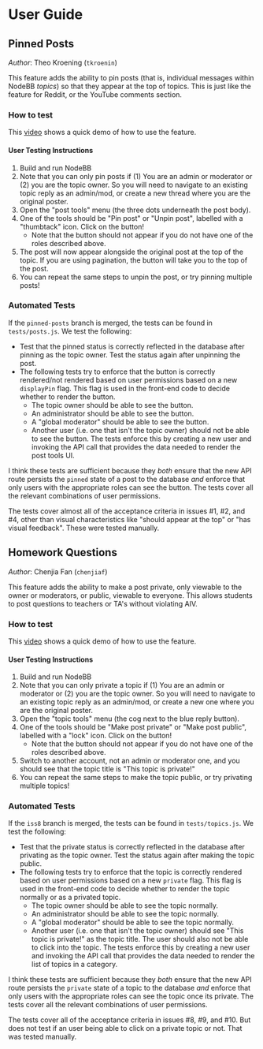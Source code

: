 # User Guide

## Pinned Posts
_Author_: Theo Kroening (`tkroenin`)

This feature adds the ability to pin posts (that is, individual messages within NodeBB _topics_) so that they appear at the top of topics. This is just like the feature for Reddit, or the YouTube comments section.

### How to test

This [video](https://drive.google.com/file/d/1FkU2bUGCFgOJrWhtXpz4Qvdkeb4p6idO/view?usp=sharing) shows a quick demo of how to use the feature.

#### User Testing Instructions
1. Build and run NodeBB
2. Note that you can only pin posts if (1) You are an admin or moderator or (2) you are the topic owner. So you will need to navigate to an existing topic reply as an admin/mod, or create a new thread where you are the original poster.
3. Open the "post tools" menu (the three dots underneath the post body).
4. One of the tools should be "Pin post" or "Unpin post", labelled with a "thumbtack" icon. Click on the button!
    - Note that the button should not appear if you do not have one of the roles described above.
5. The post will now appear alongside the original post at the top of the topic. If you are using pagination, the button will take you to the top of the post.
6. You can repeat the same steps to unpin the post, or try pinning multiple posts!

### Automated Tests
If the `pinned-posts` branch is merged, the tests can be found in `tests/posts.js`. We test the following:
- Test that the pinned status is correctly reflected in the database after pinning as the topic owner. Test the status again after unpinning the post.
- The following tests try to enforce that the button is correctly rendered/not rendered based on user permissions based on a new `displayPin` flag. This flag is used in the front-end code to decide whether to render the button.
    - The topic owner should be able to see the button.
    - An administrator should be able to see the button.
    - A "global moderator" should be able to see the button.
    - Another user (i.e. one that isn't the topic owner) should not be able to see the button. The tests enforce this by creating a new user and invoking the API call that provides the data needed to render the post tools UI.

I think these tests are sufficient because they _both_ ensure that the new API route persists the `pinned` state of a post to the database _and_ enforce that only users with the appropriate roles can see the button. The tests cover all the relevant combinations of user permissions.

The tests cover almost all of the acceptance criteria in issues #1, #2, and #4, other than visual characteristics like "should appear at the top" or "has visual feedback". These were tested manually.

## Homework Questions
_Author_: Chenjia Fan (`chenjiaf`)

This feature adds the ability to make a post private, only viewable to the owner or moderators, or public, viewable to everyone. This allows students to post questions to teachers or TA's without violating AIV.

### How to test

This [video](https://drive.google.com/file/d/12BesY3owj4EiusoBpnUDZ-tz93bMv93Y/view?usp=sharing) shows a quick demo of how to use the feature.

#### User Testing Instructions
1. Build and run NodeBB
2. Note that you can only private a topic if (1) You are an admin or moderator or (2) you are the topic owner. So you will need to navigate to an existing topic reply as an admin/mod, or create a new one where you are the original poster.
3. Open the "topic tools" menu (the cog next to the blue reply button).
4. One of the tools should be "Make post private" or "Make post public", labelled with a "lock" icon. Click on the button!
    - Note that the button should not appear if you do not have one of the roles described above.
5. Switch to another account, not an admin or moderator one, and you should see that the topic title is "This topic is private!"
6. You can repeat the same steps to make the topic public, or try privating multiple topics!

### Automated Tests
If the `iss8` branch is merged, the tests can be found in `tests/topics.js`. We test the following:
- Test that the private status is correctly reflected in the database after privating as the topic owner. Test the status again after making the topic public.
- The following tests try to enforce that the topic is correctly rendered based on user permissions based on a new `private` flag. This flag is used in the front-end code to decide whether to render the topic normally or as a privated topic.
    - The topic owner should be able to see the topic normally.
    - An administrator should be able to see the topic normally.
    - A "global moderator" should be able to see the topic normally.
    - Another user (i.e. one that isn't the topic owner) should see "This topic is private!" as the topic title. The user should also not be able to click into the topic. The tests enforce this by creating a new user and invoking the API call that provides the data needed to render the list of topics in a category.

I think these tests are sufficient because they _both_ ensure that the new API route persists the `private` state of a topic to the database _and_ enforce that only users with the appropriate roles can see the topic once its private. The tests cover all the relevant combinations of user permissions.

The tests cover all of the acceptance criteria in issues #8, #9, and #10. But does not test if an user being able to click on a private topic or not. That was tested manually.
